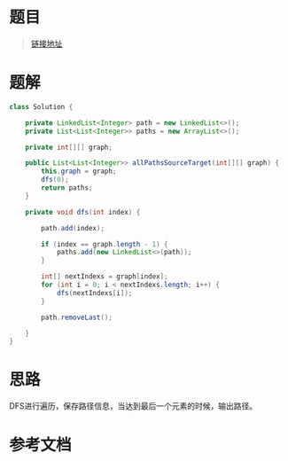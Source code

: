 # 题目

> [链接地址](https://leetcode-cn.com/problems/bP4bmD/)
>

# 题解

```java
class Solution {

    private LinkedList<Integer> path = new LinkedList<>();
    private List<List<Integer>> paths = new ArrayList<>();

    private int[][] graph;

    public List<List<Integer>> allPathsSourceTarget(int[][] graph) {
        this.graph = graph;
        dfs(0);
        return paths;
    }

    private void dfs(int index) {

        path.add(index);

        if (index == graph.length - 1) {
            paths.add(new LinkedList<>(path));
        }

        int[] nextIndexs = graph[index];
        for (int i = 0; i < nextIndexs.length; i++) {
            dfs(nextIndexs[i]);
        }

        path.removeLast();

    }
}
```

# 思路

DFS进行遍历，保存路径信息，当达到最后一个元素的时候，输出路径。

# 参考文档